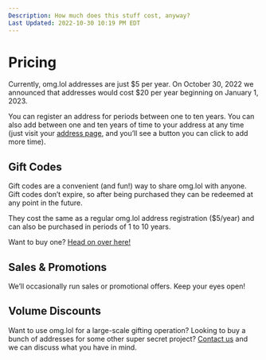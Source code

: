 ```yaml
---
Description: How much does this stuff cost, anyway?  
Last Updated: 2022-10-30 10:19 PM EDT
---
```


# Pricing

Currently, omg.lol addresses are just $5 per year. On October 30, 2022 we announced that addresses would cost $20 per year beginning on January 1, 2023.

You can register an address for periods between one to ten years. You can also add between one and ten years of time to your address at any time (just visit your [address page](https://home.omg.lol/addresses), and you’ll see a button you can click to add more time).

## Gift Codes

Gift codes are a convenient (and fun!) way to share omg.lol with anyone. Gift codes don’t expire, so after being purchased they can be redeemed at any point in the future.

They cost the same as a regular omg.lol address registration ($5/year) and can also be purchased in periods of 1 to 10 years.

Want to buy one? <a href="https://home.omg.lol/gift">Head on over here!</a>

## Sales & Promotions

We’ll occasionally run sales or promotional offers. Keep your eyes open!

## Volume Discounts

Want to use omg.lol for a large-scale gifting operation? Looking to buy a bunch of addresses for some other super secret project? [Contact us](/info/contact) and we can discuss what you have in mind.
